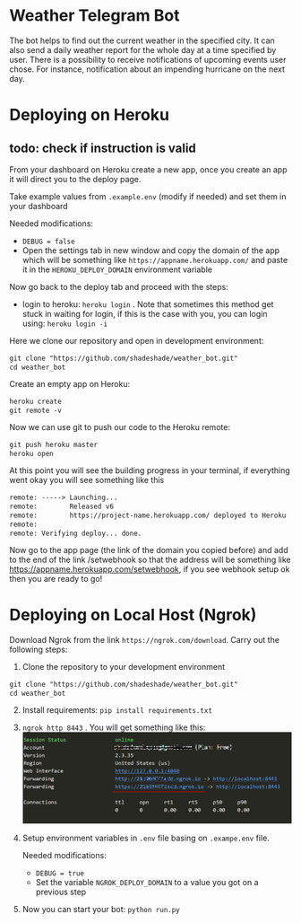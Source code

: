 # Weather Telegram Bot

 The bot helps to find out the current weather in the specified city.
 It can also send a daily weather report for the whole day
 at a time specified by user. 
 There is a possibility to receive notifications of upcoming events 
 user chose.
 For instance, notification about an impending hurricane
 on the next day.

# Deploying on Heroku

## todo: check if instruction is valid
From your dashboard on Heroku create a new app, once you create
 an app it will direct you to the deploy page.
 
Take example values from `.example.env` (modify if needed) 
and set them in your dashboard

Needed modifications:
- `DEBUG = false`
- Open the settings tab in new window and copy the domain of the app which will be 
 something like `https://appname.herokuapp.com/` and paste it in 
 the `HEROKU_DEPLOY_DOMAIN` environment variable
 
Now go back to the deploy tab and proceed with the steps:
* login to heroku: `heroku login` . Note that sometimes this method get stuck in waiting for login,
 if this is the case with you, you can login using: `heroku login -i`

Here we clone our repository and open 
in development environment:
```
git clone "https://github.com/shadeshade/weather_bot.git"
cd weather_bot
```
Create an empty app on Heroku:
```
heroku create
git remote -v
```

Now we can use git to push our code to the Heroku remote:
```
git push heroku master
heroku open
```

At this point you will see the building progress in your terminal, 
if everything went okay you will see something like this
```
remote: -----> Launching...
remote:        Released v6
remote:        https://project-name.herokuapp.com/ deployed to Heroku
remote:
remote: Verifying deploy... done.
```
Now go to the app page (the link of the domain you copied before) and add 
to the end of the link /setwebhook so that the address will be something 
like https://appname.herokuapp.com/setwebhook, if you see webhook setup 
ok then you are ready to go!

# Deploying on Local Host (Ngrok)
 
Download Ngrok from the link `https://ngrok.com/download`.
Carry out the following steps:

1. Clone the repository to your development environment
```
git clone "https://github.com/shadeshade/weather_bot.git"
cd weather_bot
```

2. Install requirements: `pip install requirements.txt`

3. `ngrok http 8443` . You will get something like this:
![Image](app/static/NgrokCapture.PNG)

4. Setup environment variables in `.env` file basing on `.exampe.env` file.

    Needed modifications:
    - `DEBUG = true`
    - Set the variable `NGROK_DEPLOY_DOMAIN` to a value you 
    got on a previous step

5. Now you can start your bot: `python run.py` 
